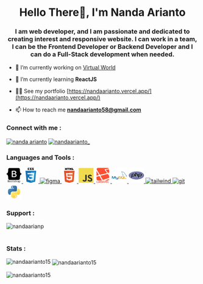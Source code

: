 <h1 align="center">Hello There👋, I'm Nanda Arianto</h1>
<h3 align="center">I am web developer, and I am passionate and dedicated to creating interest and responsive website. I can work in a team, I can be the Frontend Developer or Backend Developer and I can do a Full-Stack development when needed.</h3>

- 🔭 I’m currently working on [Virtual World](https://virtualworld.id/)

- 🌱 I’m currently learning **ReactJS**

- 👨‍💻 See my portfolio [https://nandaarianto.vercel.app/](https://nandaarianto.vercel.app/)

- 📫 How to reach me **nandaarianto58@gmail.com**

<h3 align="left">Connect with me :</h3>
<p align="left">
<a href="https://linkedin.com/in/nanda arianto" target="blank"><img align="center" src="https://raw.githubusercontent.com/rahuldkjain/github-profile-readme-generator/master/src/images/icons/Social/linked-in-alt.svg" alt="nanda arianto" height="30" width="40" /></a>
<a href="https://instagram.com/nandaarianto_" target="blank"><img align="center" src="https://raw.githubusercontent.com/rahuldkjain/github-profile-readme-generator/master/src/images/icons/Social/instagram.svg" alt="nandaarianto_" height="30" width="40" /></a>
</p>

<h3 align="left">Languages and Tools :</h3>
<p align="left"> <a href="https://getbootstrap.com" target="_blank" rel="noreferrer"> <img src="https://raw.githubusercontent.com/devicons/devicon/master/icons/bootstrap/bootstrap-plain-wordmark.svg" alt="bootstrap" width="40" height="40"/> </a> <a href="https://www.w3schools.com/css/" target="_blank" rel="noreferrer"> <img src="https://raw.githubusercontent.com/devicons/devicon/master/icons/css3/css3-original-wordmark.svg" alt="css3" width="40" height="40"/> </a> <a href="https://www.figma.com/" target="_blank" rel="noreferrer"> <img src="https://www.vectorlogo.zone/logos/figma/figma-icon.svg" alt="figma" width="40" height="40"/> </a> <a href="https://www.w3.org/html/" target="_blank" rel="noreferrer"> <img src="https://raw.githubusercontent.com/devicons/devicon/master/icons/html5/html5-original-wordmark.svg" alt="html5" width="40" height="40"/> </a> <a href="https://developer.mozilla.org/en-US/docs/Web/JavaScript" target="_blank" rel="noreferrer"> <img src="https://raw.githubusercontent.com/devicons/devicon/master/icons/javascript/javascript-original.svg" alt="javascript" width="40" height="40"/> </a> <a href="https://laravel.com/" target="_blank" rel="noreferrer"> <img src="https://raw.githubusercontent.com/devicons/devicon/master/icons/laravel/laravel-plain-wordmark.svg" alt="laravel" width="40" height="40"/> </a> <a href="https://www.mysql.com/" target="_blank" rel="noreferrer"> <img src="https://raw.githubusercontent.com/devicons/devicon/master/icons/mysql/mysql-original-wordmark.svg" alt="mysql" width="40" height="40"/> </a> <a href="https://www.php.net" target="_blank" rel="noreferrer"> <img src="https://raw.githubusercontent.com/devicons/devicon/master/icons/php/php-original.svg" alt="php" width="40" height="40"/> </a> <a href="https://tailwindcss.com/" target="_blank" rel="noreferrer"> <img src="https://www.vectorlogo.zone/logos/tailwindcss/tailwindcss-icon.svg" alt="tailwind" width="40" height="40"/> </a> <a href="https://git-scm.com/" target="_blank" rel="noreferrer"> <img src="https://www.vectorlogo.zone/logos/git-scm/git-scm-icon.svg" alt="git" width="40" height="40"/> </a> <a href="https://www.python.org" target="_blank" rel="noreferrer"> <img src="https://raw.githubusercontent.com/devicons/devicon/master/icons/python/python-original.svg" alt="python" width="40" height="40"/> </a> </p>

<h3 align="left">Support :</h3>
<p><a href="https://www.buymeacoffee.com/nandaarianp"> <img align="left" src="https://cdn.buymeacoffee.com/buttons/v2/default-yellow.png" height="50" width="210" alt="nandaarianp" /></a></p><br><br>

<h3 align="left">Stats :</h3>
<p><img align="left" src="https://github-readme-stats.vercel.app/api/top-langs?username=nandaarianto15&show_icons=true&locale=en&layout=compact&theme=transparent" alt="nandaarianto15" /></p>

<p>&nbsp;<img align="center" src="https://github-readme-stats.vercel.app/api?username=nandaarianto15&show_icons=true&locale=en&theme=transparent" alt="nandaarianto15" /></p>

<p><img align="center" src="https://github-readme-streak-stats.herokuapp.com/?user=nandaarianto15&theme=transparent" alt="nandaarianto15" /></p>
